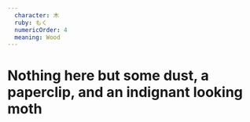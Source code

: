 ```yaml
---
  character: 木 
  ruby: もく
  numericOrder: 4
  meaning: Wood
---
```


# Nothing here but some dust, a paperclip, and an indignant looking moth
